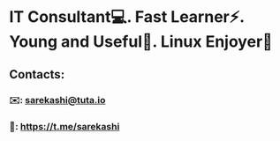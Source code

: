 # IT Consultant💻. Fast Learner⚡️. Young and Useful💪. Linux Enjoyer🐧

## Contacts:
### ✉️: sarekashi@tuta.io
### 🤙: https://t.me/sarekashi
